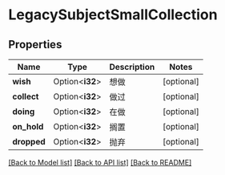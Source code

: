 # LegacySubjectSmallCollection

## Properties

Name | Type | Description | Notes
------------ | ------------- | ------------- | -------------
**wish** | Option<**i32**> | 想做 | [optional]
**collect** | Option<**i32**> | 做过 | [optional]
**doing** | Option<**i32**> | 在做 | [optional]
**on_hold** | Option<**i32**> | 搁置 | [optional]
**dropped** | Option<**i32**> | 抛弃 | [optional]

[[Back to Model list]](../README.md#documentation-for-models) [[Back to API list]](../README.md#documentation-for-api-endpoints) [[Back to README]](../README.md)


